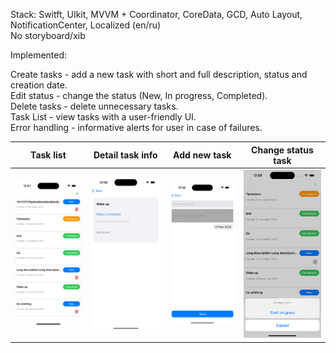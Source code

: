 Stack: Switft, UIkit, MVVM + Coordinator, CoreData, GCD, Auto Layout, NotificationCenter, Localized (en/ru)  
No storyboard/xib

Implemented:

Create tasks - add a new task with short and full description, status and creation date.  
Edit status - change the status (New, In progress, Completed).  
Delete tasks - delete unnecessary tasks.  
Task List - view tasks with a user-friendly UI.  
Error handling - informative alerts for user in case of failures.    

|  Task list | Detail task info | Add new task | Change status task|
| ------------- | ------------- |------------- |------------- |
| ![Task list](https://github.com/zr2x/ToDoApp-iOS/blob/main/TaskList.png)  | ![Image alt](https://github.com/zr2x/ToDoApp-iOS/blob/main/detailTask.png)  |  ![Image alt](https://github.com/zr2x/ToDoApp-iOS/blob/main/addTask.png)  |  ![Image alt](https://github.com/zr2x/ToDoApp-iOS/blob/main/changeStatus.png)  |

